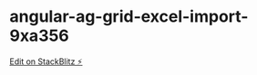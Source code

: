 # angular-ag-grid-excel-import-9xa356

[Edit on StackBlitz ⚡️](https://stackblitz.com/edit/angular-ag-grid-excel-import-9xa356)